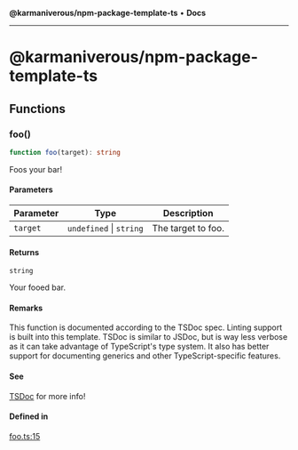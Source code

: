 **@karmaniverous/npm-package-template-ts** • **Docs**

***

# @karmaniverous/npm-package-template-ts

## Functions

### foo()

```ts
function foo(target): string
```

Foos your bar!

#### Parameters

| Parameter | Type | Description |
| ------ | ------ | ------ |
| `target` | `undefined` \| `string` | The target to foo. |

#### Returns

`string`

Your fooed bar.

#### Remarks

This function is documented according to the TSDoc spec. Linting support is
built into this template. TSDoc is similar to JSDoc, but is way less verbose
as it can take advantage of TypeScript's type system. It also has better
support for documenting generics and other TypeScript-specific features.

#### See

[TSDoc](https://tsdoc.org/) for more info!

#### Defined in

[foo.ts:15](https://github.com/karmaniverous/npm-package-template-ts/blob/main/src/foo.ts#L15)
